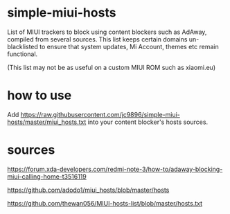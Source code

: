 # simple-miui-hosts
List of MIUI trackers to block using content blockers such as AdAway, compiled from several sources.
This list keeps certain domains un-blacklisted to ensure that system updates, Mi Account, themes etc remain functional.

(This list may not be as useful on a custom MIUI ROM such as xiaomi.eu)

# how to use
Add https://raw.githubusercontent.com/jc9896/simple-miui-hosts/master/miui_hosts.txt into your content blocker's hosts sources.

# sources
https://forum.xda-developers.com/redmi-note-3/how-to/adaway-blocking-miui-calling-home-t3516119

https://github.com/adodo1/miui_hosts/blob/master/hosts

https://github.com/thewan056/MIUI-hosts-list/blob/master/hosts.txt
